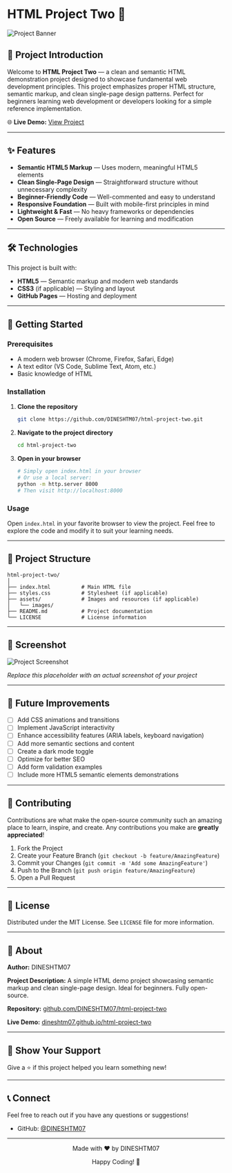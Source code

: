 # HTML Project Two 🎨

![Project Banner](https://via.placeholder.com/1200x300/4A90E2/FFFFFF?text=HTML+Project+Two)

## 📖 Project Introduction

Welcome to **HTML Project Two** — a clean and semantic HTML demonstration project designed to showcase fundamental web development principles. This project emphasizes proper HTML structure, semantic markup, and clean single-page design patterns. Perfect for beginners learning web development or developers looking for a simple reference implementation.

🌐 **Live Demo:** [View Project](https://dineshtm07.github.io/html-project-two/)

---

## ✨ Features

- **Semantic HTML5 Markup** — Uses modern, meaningful HTML5 elements
- **Clean Single-Page Design** — Straightforward structure without unnecessary complexity
- **Beginner-Friendly Code** — Well-commented and easy to understand
- **Responsive Foundation** — Built with mobile-first principles in mind
- **Lightweight & Fast** — No heavy frameworks or dependencies
- **Open Source** — Freely available for learning and modification

---

## 🛠️ Technologies

This project is built with:

- **HTML5** — Semantic markup and modern web standards
- **CSS3** (if applicable) — Styling and layout
- **GitHub Pages** — Hosting and deployment

---

## 🚀 Getting Started

### Prerequisites

- A modern web browser (Chrome, Firefox, Safari, Edge)
- A text editor (VS Code, Sublime Text, Atom, etc.)
- Basic knowledge of HTML

### Installation

1. **Clone the repository**
   ```bash
   git clone https://github.com/DINESHTM07/html-project-two.git
   ```

2. **Navigate to the project directory**
   ```bash
   cd html-project-two
   ```

3. **Open in your browser**
   ```bash
   # Simply open index.html in your browser
   # Or use a local server:
   python -m http.server 8000
   # Then visit http://localhost:8000
   ```

### Usage

Open `index.html` in your favorite browser to view the project. Feel free to explore the code and modify it to suit your learning needs.

---

## 📁 Project Structure

```
html-project-two/
│
├── index.html          # Main HTML file
├── styles.css          # Stylesheet (if applicable)
├── assets/             # Images and resources (if applicable)
│   └── images/
├── README.md           # Project documentation
└── LICENSE             # License information
```

---

## 📸 Screenshot

![Project Screenshot](https://via.placeholder.com/800x500/4A90E2/FFFFFF?text=Add+Your+Screenshot+Here)

*Replace this placeholder with an actual screenshot of your project*

---

## 🔮 Future Improvements

- [ ] Add CSS animations and transitions
- [ ] Implement JavaScript interactivity
- [ ] Enhance accessibility features (ARIA labels, keyboard navigation)
- [ ] Add more semantic sections and content
- [ ] Create a dark mode toggle
- [ ] Optimize for better SEO
- [ ] Add form validation examples
- [ ] Include more HTML5 semantic elements demonstrations

---

## 🤝 Contributing

Contributions are what make the open-source community such an amazing place to learn, inspire, and create. Any contributions you make are **greatly appreciated**!

1. Fork the Project
2. Create your Feature Branch (`git checkout -b feature/AmazingFeature`)
3. Commit your Changes (`git commit -m 'Add some AmazingFeature'`)
4. Push to the Branch (`git push origin feature/AmazingFeature`)
5. Open a Pull Request

---

## 📄 License

Distributed under the MIT License. See `LICENSE` file for more information.

---

## 👤 About

**Author:** DINESHTM07

**Project Description:** A simple HTML demo project showcasing semantic markup and clean single-page design. Ideal for beginners. Fully open-source.

**Repository:** [github.com/DINESHTM07/html-project-two](https://github.com/DINESHTM07/html-project-two)

**Live Demo:** [dineshtm07.github.io/html-project-two](https://dineshtm07.github.io/html-project-two/)

---

## 🌟 Show Your Support

Give a ⭐️ if this project helped you learn something new!

---

## 📞 Connect

Feel free to reach out if you have any questions or suggestions!

- GitHub: [@DINESHTM07](https://github.com/DINESHTM07)

---

<p align="center">Made with ❤️ by DINESHTM07</p>
<p align="center">Happy Coding! 🚀</p>
